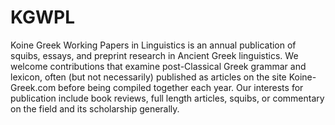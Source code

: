 # KGWPL
Koine Greek Working Papers in Linguistics is an annual publication of squibs, essays, and preprint research in Ancient Greek linguistics. We welcome contributions that examine post-Classical Greek grammar and lexicon, often (but not necessarily) published as articles on the site Koine-Greek.com before being compiled together each year. Our interests for publication include book reviews, full length articles, squibs, or commentary on the field and its scholarship generally.
